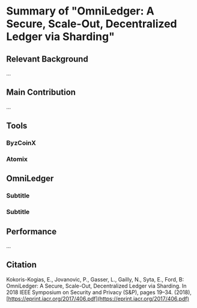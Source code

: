 # Summary of "OmniLedger: A Secure, Scale-Out, Decentralized Ledger via Sharding"

## Relevant Background

...

## Main Contribution

...

## Tools

### ByzCoinX

### Atomix

## OmniLedger

### Subtitle

### Subtitle

## Performance

...

## Citation

Kokoris-Kogias, E., Jovanovic, P., Gasser, L., Gailly, N., Syta, E., Ford, B: OmniLedger: A Secure, Scale-Out, Decentralized Ledger via Sharding. In 2018 IEEE Symposium on Security and Privacy (S&P), pages 19–34. (2018), [https://eprint.iacr.org/2017/406.pdf](https://eprint.iacr.org/2017/406.pdf)
